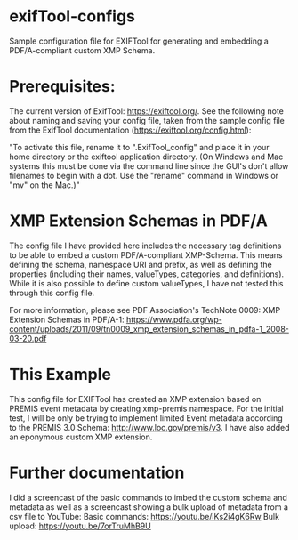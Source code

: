 # exifTool-configs
Sample configuration file for EXIFTool for generating and embedding a PDF/A-compliant custom XMP Schema.

# Prerequisites:
The current version of ExifTool: https://exiftool.org/. See the following note about naming and saving your config file, taken from the sample config file from the ExifTool documentation (https://exiftool.org/config.html): 

"To activate this file, rename it to ".ExifTool_config" and place it in your home directory or the exiftool application directory.  (On Windows and Mac systems this must be done via the command line since the GUI's don't allow filenames to begin with a dot.  Use the "rename" command in Windows or "mv" on the Mac.)"

# XMP Extension Schemas in PDF/A

The config file I have provided here includes the necessary tag definitions to be able to embed a custom PDF/A-compliant XMP-Schema. This means defining the schema, namespace URI and prefix, as well as defining the properties (including their names, valueTypes, categories, and definitions). While it is also possible to define custom valueTypes, I have not tested this through this config file.

For more information, please see PDF Association's TechNote 0009: XMP Extension Schemas in PDF/A-1: https://www.pdfa.org/wp-content/uploads/2011/09/tn0009_xmp_extension_schemas_in_pdfa-1_2008-03-20.pdf

# This Example

This config file for EXIFTool has created an XMP extension based on PREMIS event metadata by creating xmp-premis namespace. For the initial test, I will be only be trying to implement limited Event metadata according to the PREMIS 3.0 Schema: http://www.loc.gov/premis/v3. 
I have also added an eponymous custom XMP extension. 

# Further documentation

I did a screencast of the basic commands to imbed the custom schema and metadata as well as a screencast showing a bulk upload of metadata from a csv file to YouTube:
Basic commands: https://youtu.be/iKs2i4gK6Rw
Bulk upload: https://youtu.be/7orTruMhB9U

